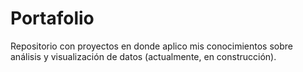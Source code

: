 # Portafolio 
Repositorio con proyectos en donde aplico mis conocimientos sobre análisis y visualización de datos (actualmente, en construcción). 

